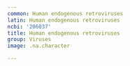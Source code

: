 ```yaml
---
common: Human endogenous retroviruses
latin: Human endogenous retroviruses
ncbi: '206037'
title: Human endogenous retroviruses
group: Viruses
image: .na.character

---
```

